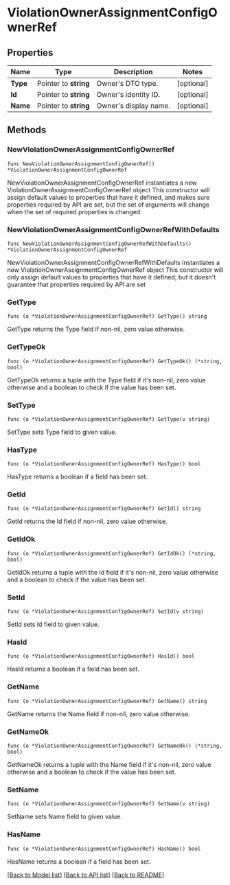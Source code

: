 # ViolationOwnerAssignmentConfigOwnerRef

## Properties

Name | Type | Description | Notes
------------ | ------------- | ------------- | -------------
**Type** | Pointer to **string** | Owner&#39;s DTO type. | [optional] 
**Id** | Pointer to **string** | Owner&#39;s identity ID. | [optional] 
**Name** | Pointer to **string** | Owner&#39;s display name. | [optional] 

## Methods

### NewViolationOwnerAssignmentConfigOwnerRef

`func NewViolationOwnerAssignmentConfigOwnerRef() *ViolationOwnerAssignmentConfigOwnerRef`

NewViolationOwnerAssignmentConfigOwnerRef instantiates a new ViolationOwnerAssignmentConfigOwnerRef object
This constructor will assign default values to properties that have it defined,
and makes sure properties required by API are set, but the set of arguments
will change when the set of required properties is changed

### NewViolationOwnerAssignmentConfigOwnerRefWithDefaults

`func NewViolationOwnerAssignmentConfigOwnerRefWithDefaults() *ViolationOwnerAssignmentConfigOwnerRef`

NewViolationOwnerAssignmentConfigOwnerRefWithDefaults instantiates a new ViolationOwnerAssignmentConfigOwnerRef object
This constructor will only assign default values to properties that have it defined,
but it doesn't guarantee that properties required by API are set

### GetType

`func (o *ViolationOwnerAssignmentConfigOwnerRef) GetType() string`

GetType returns the Type field if non-nil, zero value otherwise.

### GetTypeOk

`func (o *ViolationOwnerAssignmentConfigOwnerRef) GetTypeOk() (*string, bool)`

GetTypeOk returns a tuple with the Type field if it's non-nil, zero value otherwise
and a boolean to check if the value has been set.

### SetType

`func (o *ViolationOwnerAssignmentConfigOwnerRef) SetType(v string)`

SetType sets Type field to given value.

### HasType

`func (o *ViolationOwnerAssignmentConfigOwnerRef) HasType() bool`

HasType returns a boolean if a field has been set.

### GetId

`func (o *ViolationOwnerAssignmentConfigOwnerRef) GetId() string`

GetId returns the Id field if non-nil, zero value otherwise.

### GetIdOk

`func (o *ViolationOwnerAssignmentConfigOwnerRef) GetIdOk() (*string, bool)`

GetIdOk returns a tuple with the Id field if it's non-nil, zero value otherwise
and a boolean to check if the value has been set.

### SetId

`func (o *ViolationOwnerAssignmentConfigOwnerRef) SetId(v string)`

SetId sets Id field to given value.

### HasId

`func (o *ViolationOwnerAssignmentConfigOwnerRef) HasId() bool`

HasId returns a boolean if a field has been set.

### GetName

`func (o *ViolationOwnerAssignmentConfigOwnerRef) GetName() string`

GetName returns the Name field if non-nil, zero value otherwise.

### GetNameOk

`func (o *ViolationOwnerAssignmentConfigOwnerRef) GetNameOk() (*string, bool)`

GetNameOk returns a tuple with the Name field if it's non-nil, zero value otherwise
and a boolean to check if the value has been set.

### SetName

`func (o *ViolationOwnerAssignmentConfigOwnerRef) SetName(v string)`

SetName sets Name field to given value.

### HasName

`func (o *ViolationOwnerAssignmentConfigOwnerRef) HasName() bool`

HasName returns a boolean if a field has been set.


[[Back to Model list]](../README.md#documentation-for-models) [[Back to API list]](../README.md#documentation-for-api-endpoints) [[Back to README]](../README.md)



